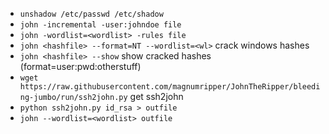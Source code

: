 -   `unshadow /etc/passwd /etc/shadow`
-   `john -incremental -user:johndoe file`
-   `john -wordlist=<wordlist> -rules file`
-   `john <hashfile> --format=NT --wordlist=<wl>` crack windows hashes
-   `john <hashfile> --show` show cracked hashes (format=user:pwd:otherstuff)
-  `wget https://raw.githubusercontent.com/magnumripper/JohnTheRipper/bleeding-jumbo/run/ssh2john.py` get ssh2john
-  `python ssh2john.py id_rsa > outfile` 
-    `john --wordlist=<wordlist> outfile`